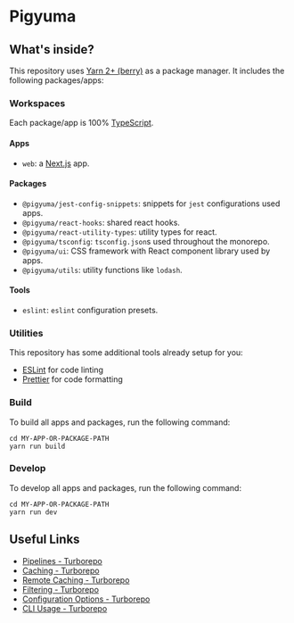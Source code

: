 # Pigyuma

## What's inside?

This repository uses [Yarn 2+ (berry)](https://yarnpkg.com/) as a package manager. It includes the following packages/apps:

### Workspaces

Each package/app is 100% [TypeScript](https://www.typescriptlang.org/).

#### Apps

- `web`: a [Next.js](https://nextjs.org/) app.

#### Packages

- `@pigyuma/jest-config-snippets`: snippets for `jest` configurations used apps.
- `@pigyuma/react-hooks`: shared react hooks.
- `@pigyuma/react-utility-types`: utility types for react.
- `@pigyuma/tsconfig`: `tsconfig.json`s used throughout the monorepo.
- `@pigyuma/ui`: CSS framework with React component library used by apps.
- `@pigyuma/utils`: utility functions like `lodash`.

#### Tools

- `eslint`: `eslint` configuration presets.

### Utilities

This repository has some additional tools already setup for you:

- [ESLint](https://eslint.org/) for code linting
- [Prettier](https://prettier.io) for code formatting

### Build

To build all apps and packages, run the following command:

```
cd MY-APP-OR-PACKAGE-PATH
yarn run build
```

### Develop

To develop all apps and packages, run the following command:

```
cd MY-APP-OR-PACKAGE-PATH
yarn run dev
```

## Useful Links

- [Pipelines - Turborepo](https://turbo.build/repo/docs/core-concepts/monorepos/running-tasks)
- [Caching - Turborepo](https://turbo.build/repo/docs/core-concepts/caching)
- [Remote Caching - Turborepo](https://turbo.build/repo/docs/core-concepts/remote-caching)
- [Filtering - Turborepo](https://turbo.build/repo/docs/core-concepts/monorepos/filtering)
- [Configuration Options - Turborepo](https://turbo.build/repo/docs/reference/configuration)
- [CLI Usage - Turborepo](https://turbo.build/repo/docs/reference/command-line-reference)
